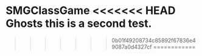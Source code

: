 SMGClassGame
<<<<<<< HEAD
Ghosts
this is a second test.
=======
>>>>>>> 0b01f49208734c85892f67836e49087a0d4327cf
============

